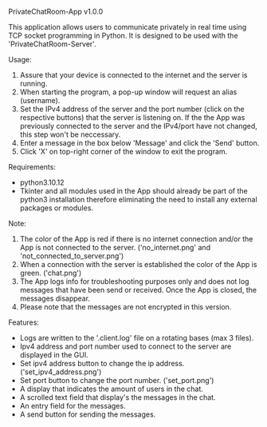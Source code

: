 PrivateChatRoom-App v1.0.0

This application allows users to communicate privately in real time
 using TCP socket programming in Python.
It is designed to be used with the 'PrivateChatRoom-Server'.

Usage:
1. Assure that your device is connected to the internet and the server is
    running.
2. When starting the program, a pop-up window will request an alias (username).
3. Set the IPv4 address of the server and the port number (click on the
    respective buttons) that the server is listening on.
   If the the App was previously connected to the server and the IPv4/port
    have not changed, this step won't be neccessary.
4. Enter a message in the box below 'Message' and click the 'Send' button.
5. Click 'X' on top-right corner of the window to exit the program.

Requirements:
- python3.10.12
- Tkinter and all modules used in the App should already be part of the
   python3 installation therefore eliminating the need to install any
   external packages or modules.

Note:
1. The color of the App is red if there is no internet connection and/or
    the App is not connected to the server.
    ('no_internet.png' and 'not_connected_to_server.png')
3. When a connection with the server is established the color of the App is green.
    ('chat.png')
5. The App logs info for troubleshooting purposes only and does not log messages
    that have been send or received.
    Once the App is closed, the messages disappear.
6. Please note that the messages are not encrypted in this version.

Features:
- Logs are written to the '.client.log' file on a rotating bases (max 3 files).
- Ipv4 address and port number used to connect to the server are displayed
   in the GUI.
- Set ipv4 address button to change the ip address.
   ('set_ipv4_address.png')
- Set port button to change the port number.
   ('set_port.png')
- A display that indicates the amount of users in the chat.
- A scrolled text field that display's the messages in the chat.
- An entry field for the messages.
- A send button for sending the messages.
